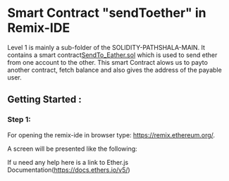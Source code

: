 # Smart Contract "sendToether" in Remix-IDE

Level 1 is mainly a sub-folder of the SOLIDITY-PATHSHALA-MAIN. It contains a smart contract[SendTo_Eather.sol](https://github.com/Vikash-8090-Yadav/Solidity-Pathshala/blob/main/Level1/sendTo_Eather/SendTo_Eather.sol) which is used to send ether from one account to the other. This smart Contract alows us to payto another contract, fetch balance and also gives the address of the payable user.

## Getting Started :

### Step 1:

For opening the remix-ide in browser type: https://remix.ethereum.org/.

A screen will be presented like the following:



If u need any help here is a link to Ether.js Documentation(https://docs.ethers.io/v5/)
